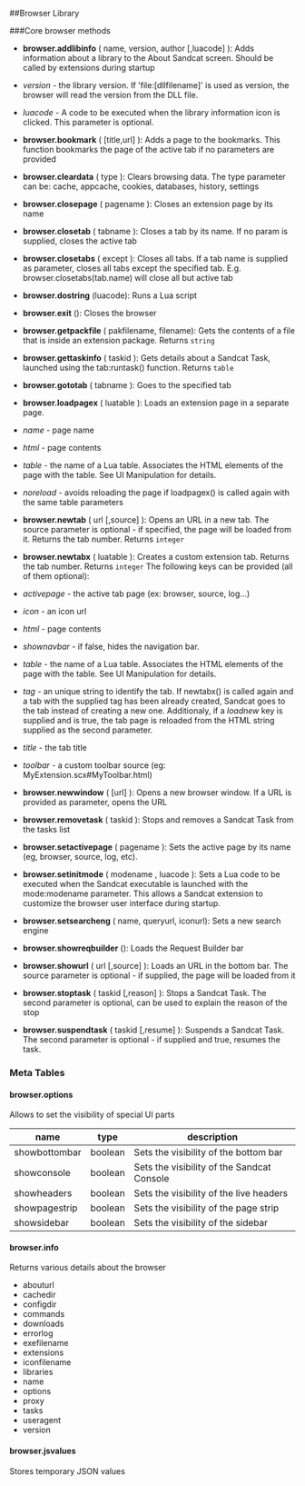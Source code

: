 ##Browser Library

###Core browser methods

* **browser.addlibinfo** ( name, version, author [,luacode] ): Adds information about a library to the About Sandcat screen. Should be called by extensions during startup
 * *version* - the library version. If 'file:[dllfilename]' is used as version, the browser will read the version from the DLL file.
 * *luacode* - A code to be executed when the library information icon is clicked. This parameter is optional.

* **browser.bookmark** ( [title,url] ): Adds a page to the bookmarks. This function bookmarks the page of the active tab if no parameters are provided

* **browser.cleardata** ( type ): Clears browsing data. The type parameter can be: cache, appcache, cookies, databases, history, settings

* **browser.closepage** ( pagename ): Closes an extension page by its name

* **browser.closetab** ( tabname ): Closes a tab by its name. If no param is supplied, closes the active tab

* **browser.closetabs** ( except ): Closes all tabs. If a tab name is supplied as parameter, closes all tabs except the specified tab. E.g. browser.closetabs(tab.name) will close all but active tab

* **browser.dostring** (luacode): Runs a Lua script

* **browser.exit** (): Closes the browser

* **browser.getpackfile** ( pakfilename, filename): Gets the contents of a file that is inside an extension package. Returns `string`

* **browser.gettaskinfo** ( taskid ): Gets details about a Sandcat Task, launched using the tab:runtask() function. Returns `table`

* **browser.gototab** ( tabname ): Goes to the specified tab

* **browser.loadpagex** ( luatable ): Loads an extension page in a separate page.
 * *name* - page name
 * *html* - page contents
 * *table* - the name of a Lua table. Associates the HTML elements of the page with the table. See UI Manipulation for details.
 * *noreload* - avoids reloading the page if loadpagex() is called again with the same table parameters

* **browser.newtab** ( url [,source] ): Opens an URL in a new tab. The source parameter is optional - if specified, the page will be loaded from it. Returns the tab number. Returns `integer`

* **browser.newtabx** ( luatable ): Creates a custom extension tab. Returns the tab number. Returns `integer` The following keys can be provided (all of them optional):
 * *activepage* - the active tab page (ex: browser, source, log...)
 * *icon* - an icon url
 * *html* - page contents
 * *shownavbar* - if false, hides the navigation bar.
 * *table* - the name of a Lua table. Associates the HTML elements of the page with the table. See UI Manipulation for details.
 * *tag* - an unique string to identify the tab. If newtabx() is called again and a tab with the supplied tag has been already created, Sandcat goes to the tab instead of creating a new one. Additionaly, if a *loadnew* key is supplied and is true, the tab page is reloaded from the HTML string supplied as the second parameter.
 * *title* - the tab title
 * *toolbar* - a custom toolbar source (eg: MyExtension.scx#MyToolbar.html)
 
* **browser.newwindow** ( [url] ): Opens a new browser window. If a URL is provided as parameter, opens the URL

* **browser.removetask** ( taskid ): Stops and removes a Sandcat Task from the tasks list

* **browser.setactivepage** ( pagename ): Sets the active page by its name (eg, browser, source, log, etc).

* **browser.setinitmode** ( modename , luacode ): Sets a Lua code to be executed when the Sandcat executable is launched with the mode:modename parameter. This allows a Sandcat extension to customize the browser user interface during startup.

* **browser.setsearcheng** ( name, queryurl, iconurl): Sets a new search engine

* **browser.showreqbuilder** (): Loads the Request Builder bar

* **browser.showurl** ( url [,source] ): Loads an URL in the bottom bar. The source parameter is optional - if supplied, the page will be loaded from it

* **browser.stoptask** ( taskid [,reason] ): Stops a Sandcat Task. The second parameter is optional, can be used to explain the reason of the stop

* **browser.suspendtask** ( taskid [,resume] ): Suspends a Sandcat Task. The second parameter is optional - if supplied and true, resumes the task.

### Meta Tables

#### **browser.options**

Allows to set the visibility of special UI parts

name | type | description
--- | --- | ---
showbottombar | boolean | Sets the visibility of the bottom bar
showconsole	| boolean | Sets the visibility of the Sandcat Console
showheaders	| boolean | Sets the visibility of the live headers
showpagestrip |	boolean	| Sets the visibility of the page strip
showsidebar | boolean | Sets the visibility of the sidebar

#### **browser.info**

Returns various details about the browser

* abouturl
* cachedir
* configdir
* commands
* downloads
* errorlog
* exefilename
* extensions
* iconfilename
* libraries
* name
* options
* proxy
* tasks
* useragent
* version

#### **browser.jsvalues**

Stores temporary JSON values